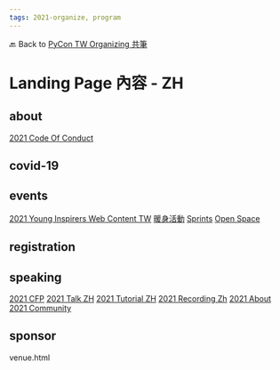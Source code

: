 ```yaml
---
tags: 2021-organize, program
---
```


🔙 Back to [PyCon TW Organizing 共筆](https://hackmd.io/@pycontw/SyG5_GrED/https%3A%2F%2Fhackmd.io%2F%40pycontw%2FByi2hyM9w)

# Landing Page 內容 - ZH


## about

[2021 Code Of Conduct](/HJfndECBR2KWJWxE_n8AmQ)

## covid-19

## events
[2021 Young Inspirers Web Content TW](/xFUBG77xT7-vTWk9mXBq7A)
[暖身活動](/ddhXhNu2SYWHEWWhPgArbw)
[Sprints](https://hackmd.io/KFHw350lT4-yeooRxOddjQ?view)
[Open Space](/FiuzRQ61RwSlaNYIVEanaA)

## registration

## speaking

[2021 CFP](/V6qg_geuRpy2yaQRHn6yIg)
[2021 Talk ZH](/O-v0ocAOQ9-bp9S6gg--lg)
[2021 Tutorial ZH](/Q_1ZT1w2SiOdZcHkZXKAtA)
[2021 Recording Zh](/stPeqB5OQdSOesxFcSHYcQ)
[2021 About](/_YY7Jg7CSZikBDIA8WRPwg)
[2021 Community](/2VcDOipVQemLkdTScw-TaA)

## sponsor


venue.html